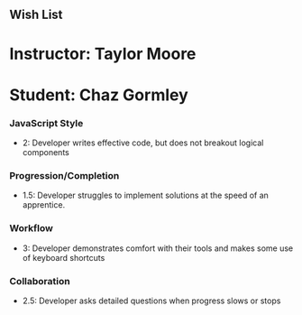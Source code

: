 ## Wish List
# Instructor: Taylor Moore
# Student: Chaz Gormley

### JavaScript Style

* 2: Developer writes effective code, but does not breakout logical components

### Progression/Completion

* 1.5: Developer struggles to implement solutions at the speed of an apprentice.

### Workflow

* 3: Developer demonstrates comfort with their tools and makes some use of keyboard shortcuts


### Collaboration

* 2.5: Developer asks detailed questions when progress slows or stops
